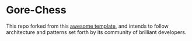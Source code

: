# Gore-Chess

This repo forked from this [awesome template](https://github.com/cawa-93/vite-electron-builder), and intends to follow architecture and patterns set forth by its community of brilliant developers.
